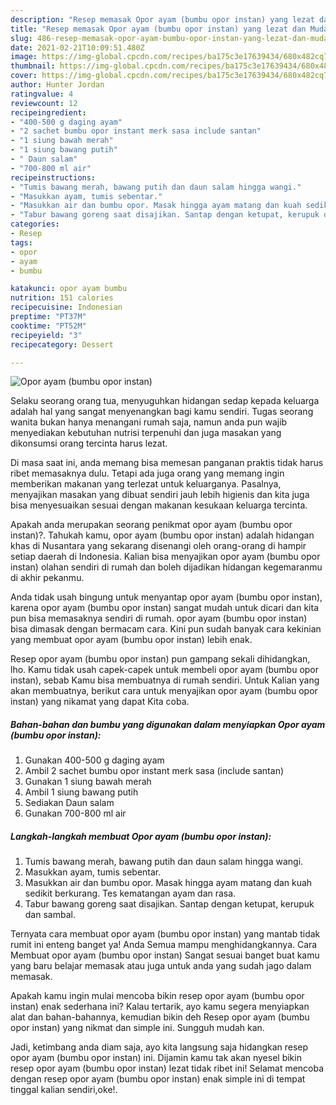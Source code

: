 ```yaml
---
description: "Resep memasak Opor ayam (bumbu opor instan) yang lezat dan Mudah Dibuat"
title: "Resep memasak Opor ayam (bumbu opor instan) yang lezat dan Mudah Dibuat"
slug: 486-resep-memasak-opor-ayam-bumbu-opor-instan-yang-lezat-dan-mudah-dibuat
date: 2021-02-21T10:09:51.480Z
image: https://img-global.cpcdn.com/recipes/ba175c3e17639434/680x482cq70/opor-ayam-bumbu-opor-instan-foto-resep-utama.jpg
thumbnail: https://img-global.cpcdn.com/recipes/ba175c3e17639434/680x482cq70/opor-ayam-bumbu-opor-instan-foto-resep-utama.jpg
cover: https://img-global.cpcdn.com/recipes/ba175c3e17639434/680x482cq70/opor-ayam-bumbu-opor-instan-foto-resep-utama.jpg
author: Hunter Jordan
ratingvalue: 4
reviewcount: 12
recipeingredient:
- "400-500 g daging ayam"
- "2 sachet bumbu opor instant merk sasa include santan"
- "1 siung bawah merah"
- "1 siung bawang putih"
- " Daun salam"
- "700-800 ml air"
recipeinstructions:
- "Tumis bawang merah, bawang putih dan daun salam hingga wangi."
- "Masukkan ayam, tumis sebentar."
- "Masukkan air dan bumbu opor. Masak hingga ayam matang dan kuah sedikit berkurang. Tes kematangan ayam dan rasa."
- "Tabur bawang goreng saat disajikan. Santap dengan ketupat, kerupuk dan sambal."
categories:
- Resep
tags:
- opor
- ayam
- bumbu

katakunci: opor ayam bumbu 
nutrition: 151 calories
recipecuisine: Indonesian
preptime: "PT37M"
cooktime: "PT52M"
recipeyield: "3"
recipecategory: Dessert

---
```



![Opor ayam (bumbu opor instan)](https://img-global.cpcdn.com/recipes/ba175c3e17639434/680x482cq70/opor-ayam-bumbu-opor-instan-foto-resep-utama.jpg)

Selaku seorang orang tua, menyuguhkan hidangan sedap kepada keluarga adalah hal yang sangat menyenangkan bagi kamu sendiri. Tugas seorang  wanita bukan hanya menangani rumah saja, namun anda pun wajib menyediakan kebutuhan nutrisi terpenuhi dan juga masakan yang dikonsumsi orang tercinta harus lezat.

Di masa  saat ini, anda memang bisa memesan panganan praktis tidak harus ribet memasaknya dulu. Tetapi ada juga orang yang memang ingin memberikan makanan yang terlezat untuk keluarganya. Pasalnya, menyajikan masakan yang dibuat sendiri jauh lebih higienis dan kita juga bisa menyesuaikan sesuai dengan makanan kesukaan keluarga tercinta. 



Apakah anda merupakan seorang penikmat opor ayam (bumbu opor instan)?. Tahukah kamu, opor ayam (bumbu opor instan) adalah hidangan khas di Nusantara yang sekarang disenangi oleh orang-orang di hampir setiap daerah di Indonesia. Kalian bisa menyajikan opor ayam (bumbu opor instan) olahan sendiri di rumah dan boleh dijadikan hidangan kegemaranmu di akhir pekanmu.

Anda tidak usah bingung untuk menyantap opor ayam (bumbu opor instan), karena opor ayam (bumbu opor instan) sangat mudah untuk dicari dan kita pun bisa memasaknya sendiri di rumah. opor ayam (bumbu opor instan) bisa dimasak dengan bermacam cara. Kini pun sudah banyak cara kekinian yang membuat opor ayam (bumbu opor instan) lebih enak.

Resep opor ayam (bumbu opor instan) pun gampang sekali dihidangkan, lho. Kamu tidak usah capek-capek untuk membeli opor ayam (bumbu opor instan), sebab Kamu bisa membuatnya di rumah sendiri. Untuk Kalian yang akan membuatnya, berikut cara untuk menyajikan opor ayam (bumbu opor instan) yang nikamat yang dapat Kita coba.

<!--inarticleads1-->

##### Bahan-bahan dan bumbu yang digunakan dalam menyiapkan Opor ayam (bumbu opor instan):

1. Gunakan 400-500 g daging ayam
1. Ambil 2 sachet bumbu opor instant merk sasa (include santan)
1. Gunakan 1 siung bawah merah
1. Ambil 1 siung bawang putih
1. Sediakan  Daun salam
1. Gunakan 700-800 ml air




<!--inarticleads2-->

##### Langkah-langkah membuat Opor ayam (bumbu opor instan):

1. Tumis bawang merah, bawang putih dan daun salam hingga wangi.
1. Masukkan ayam, tumis sebentar.
1. Masukkan air dan bumbu opor. Masak hingga ayam matang dan kuah sedikit berkurang. Tes kematangan ayam dan rasa.
1. Tabur bawang goreng saat disajikan. Santap dengan ketupat, kerupuk dan sambal.




Ternyata cara membuat opor ayam (bumbu opor instan) yang mantab tidak rumit ini enteng banget ya! Anda Semua mampu menghidangkannya. Cara Membuat opor ayam (bumbu opor instan) Sangat sesuai banget buat kamu yang baru belajar memasak atau juga untuk anda yang sudah jago dalam memasak.

Apakah kamu ingin mulai mencoba bikin resep opor ayam (bumbu opor instan) enak sederhana ini? Kalau tertarik, ayo kamu segera menyiapkan alat dan bahan-bahannya, kemudian bikin deh Resep opor ayam (bumbu opor instan) yang nikmat dan simple ini. Sungguh mudah kan. 

Jadi, ketimbang anda diam saja, ayo kita langsung saja hidangkan resep opor ayam (bumbu opor instan) ini. Dijamin kamu tak akan nyesel bikin resep opor ayam (bumbu opor instan) lezat tidak ribet ini! Selamat mencoba dengan resep opor ayam (bumbu opor instan) enak simple ini di tempat tinggal kalian sendiri,oke!.

